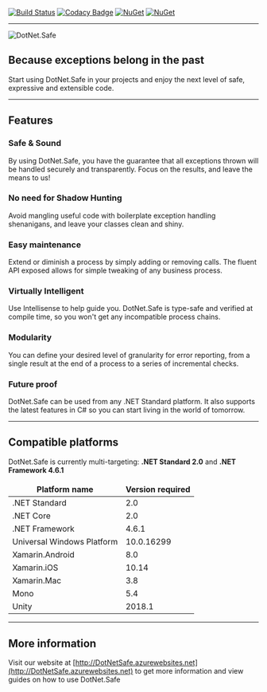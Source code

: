 [![Build Status](https://carlubian.visualstudio.com/GitHub%20Interop/_apis/build/status/DotNet.Safe%20Build)](https://carlubian.visualstudio.com/GitHub%20Interop/_build/latest?definitionId=10)
[![Codacy Badge](https://api.codacy.com/project/badge/Grade/3835d34e76a544109d2fee1b3cfc3d2f)](https://www.codacy.com/app/carlubian/DotNet.Safe?utm_source=github.com&amp;utm_medium=referral&amp;utm_content=carlubian/DotNet.Safe&amp;utm_campaign=Badge_Grade)
[![NuGet](https://img.shields.io/nuget/v/DotNet.Safe.svg)](https://www.nuget.org/packages/DotNet.Safe/)
[![NuGet](https://img.shields.io/nuget/dt/DotNet.Safe.svg)](https://www.nuget.org/packages/DotNet.Safe/)
<hr/>

![DotNet.Safe](https://carlubian.azurewebsites.net/images/DotNetSafeV2.png?maxAge=2592000 "DotNet.Safe")
## Because exceptions belong in the past

Start using DotNet.Safe in your projects and enjoy the next level of safe, expressive and extensible code.

***

## Features
### Safe & Sound
By using DotNet.Safe, you have the guarantee that all exceptions thrown will be handled securely and transparently. Focus on the results, and leave the means to us!

### No need for Shadow Hunting
Avoid mangling useful code with boilerplate exception handling shenanigans, and leave your classes clean and shiny.

### Easy maintenance
Extend or diminish a process by simply adding or removing calls. The fluent API exposed allows for simple tweaking of any business process.

### Virtually Intelligent
Use Intellisense to help guide you. DotNet.Safe is type-safe and verified at compile time, so you won't get any incompatible process chains.

### Modularity
You can define your desired level of granularity for error reporting, from a single result at the end of a process to a series of incremental checks.

### Future proof
DotNet.Safe can be used from any .NET Standard platform. It also supports the latest features in C# so you can start living in the world of tomorrow.

***

## Compatible platforms

<table>
	<thead>
		<tr>
			DotNet.Safe is currently multi-targeting: <strong>.NET Standard 2.0</strong> and <strong>.NET Framework 4.6.1</strong>
		</tr>
		<tr>
			<th>Platform name</th>
			<th>Version required</th>
		</tr>
	</thead>
	<tbody>
		<tr>
			<td>.NET Standard</td>
			<td>2.0</td>
		</tr>
		<tr>
			<td>.NET Core</td>
			<td>2.0</td>
		</tr>
		<tr>
			<td>.NET Framework</td>
			<td>4.6.1</td>
		</tr>
		<tr>
			<td>Universal Windows Platform</td>
			<td>10.0.16299</td>
		</tr>
		<tr>
			<td>Xamarin.Android</td>
			<td>8.0</td>
		</tr>
		<tr>
			<td>Xamarin.iOS</td>
			<td>10.14</td>
		</tr>
		<tr>
			<td>Xamarin.Mac</td>
			<td>3.8</td>
		</tr>
		<tr>
			<td>Mono</td>
			<td>5.4</td>
		</tr>
		<tr>
			<td>Unity</td>
			<td>2018.1</td>
		</tr>
	</tody>
</table>

***

## More information

Visit our website at [http://DotNetSafe.azurewebsites.net](http://DotNetSafe.azurewebsites.net) to get more information and view guides on how to use DotNet.Safe
